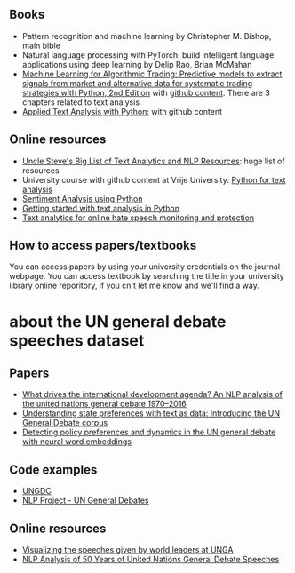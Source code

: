 ## Books
- Pattern recognition and machine learning by Christopher M. Bishop, main bible
- Natural language processing with PyTorch: build intelligent language applications using deep learning by Delip Rao, Brian McMahan
- [Machine Learning for Algorithmic Trading: Predictive models to extract signals from market and alternative data for systematic trading strategies with Python, 2nd Edition](https://www.amazon.com/Machine-Learning-Algorithmic-Trading-alternative/dp/1839217715?pf_rd_r=GZH2XZ35GB3BET09PCCA&pf_rd_p=c5b6893a-24f2-4a59-9d4b-aff5065c90ec&pd_rd_r=91a679c7-f069-4a6e-bdbb-a2b3f548f0c8&pd_rd_w=2B0Q0&pd_rd_wg=GMY5S&ref_=pd_gw_ci_mcx_mr_hp_d) with [github content](https://github.com/stefan-jansen/machine-learning-for-trading). There are 3 chapters related to text analysis
- [Applied Text Analysis with Python:](https://github.com/foxbook/atap) with github content


## Online resources
- [Uncle Steve's Big List of Text Analytics and NLP Resources](https://github.com/stepthom/text_mining_resources): huge list of resources
- University course with github content at Vrije University: [Python for text analysis](https://github.com/cltl/python-for-text-analysis)
- [Sentiment Analysis using Python](https://techvidvan.com/tutorials/python-sentiment-analysis/)
- [Getting started with text analysis in Python](https://towardsdatascience.com/getting-started-with-text-analysis-in-python-ca13590eb4f7)
- [Text analytics for online hate speech monitoring and protection](https://www.unhcr.org/innovation/text-analytics-for-online-hate-speech-monitoring-and-protection/)



## How to access papers/textbooks
You can access papers by using your university credentials on the journal webpage. You can access textbook by searching the title in your university library online reporitory, if you cn't let me know and we'll find a way.

# about the UN general debate speeches dataset

## Papers 
- [What drives the international development agenda? An NLP analysis of the united nations general debate 1970–2016](https://ieeexplore.ieee.org/abstract/document/8253221)
- [Understanding state preferences with text as data: Introducing the UN General Debate corpus](https://journals.sagepub.com/doi/full/10.1177/2053168017712821)
- [Detecting policy preferences and dynamics in the UN general debate with neural word embeddings](https://ieeexplore.ieee.org/abstract/document/8253197)

## Code examples
- [UNGDC](https://github.com/nicolasdz/UNGDC)
- [NLP Project - UN General Debates](https://www.kaggle.com/code/lillyraud/nlp-project-un-general-debates/notebook)

## Online resources
- [Visualizing the speeches given by world leaders at UNGA](https://towardsdatascience.com/visualizing-the-speeches-of-world-leaders-at-unga-d7319e00e180)
- [NLP Analysis of 50 Years of United Nations General Debate Speeches](https://medium.com/@anushkocharyan/nlp-analysis-of-50-years-of-united-nations-general-debate-speeches-61dc3bed3c11)
